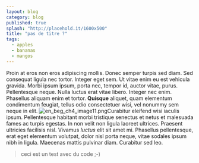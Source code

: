 ```yaml
---
layout: blog
category: blog
published: true
splash: "http://placehold.it/1600x500"
title: "pas de titre ?"
tags: 
  - apples
  - bananas
  - mangos
---
```


Proin at eros non eros adipiscing mollis. Donec semper turpis sed diam. Sed consequat ligula nec tortor. Integer eget sem. Ut vitae enim eu est vehicula gravida. Morbi ipsum ipsum, porta nec, tempor id, auctor vitae, purus. Pellentesque neque. Nulla luctus erat vitae libero. Integer nec enim. Phasellus aliquam enim et tortor. **Quisque** aliquet, quam elementum condimentum feugiat, tellus odio consectetuer wisi, vel nonummy sem neque in elit. ![en_beg_ch4_image11.png]({{site.baseurl}}/media/en_beg_ch4_image11.png)Curabitur eleifend wisi iaculis ipsum. Pellentesque habitant morbi tristique senectus et netus et malesuada fames ac turpis egestas. In non velit non ligula laoreet ultrices. Praesent ultricies facilisis nisl. Vivamus _luctus_ elit sit amet mi. Phasellus pellentesque, erat eget elementum volutpat, dolor nisl porta neque, vitae sodales ipsum nibh in ligula. Maecenas mattis pulvinar diam. Curabitur sed leo.

> ceci est un test avec du code ;-)
